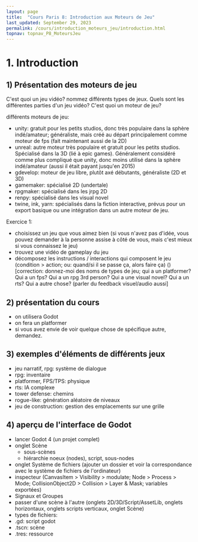 ```yaml
---
layout: page
title:  "Cours Paris 8: Introduction aux Moteurs de Jeu"
last_updated: September 29, 2023
permalink: /cours/introduction_moteurs_jeu/introduction.html
topnav: topnav_P8_MoteursJeu
---
```


# 1. Introduction
## 1) Présentation des moteurs de jeu

C'est quoi un jeu vidéo?
nommez différents types de jeux.
Quels sont les différentes parties d'un jeu vidéo?
C'est quoi un moteur de jeu?

différents moteurs de jeu:
- unity: gratuit pour les petits studios, donc très populaire dans la sphère indé/amateur; généraliste, mais créé au départ principalement comme moteur de fps (fait maintenant aussi de la 2D)
- unreal: autre moteur très populaire et gratuit pour les petits studios. Spécialisé dans la 3D (lié à epic games). Généralement considéré comme plus compliqué que unity, donc moins utilisé dans la sphère indé/amateur (aussi il était payant jusqu'en 2015)
- gdevelop: moteur de jeu libre, plutôt axé débutants, généraliste (2D et 3D)
- gamemaker: spécialisé 2D (undertale)
- rpgmaker: spécialisé dans les jrpg 2D
- renpy: spécialisé dans les visual novel
- twine, ink, yarn: spécialisés dans la fiction interactive, prévus pour un export basique ou une intégration dans un autre moteur de jeu.

Exercice 1: 
- choisissez un jeu que vous aimez bien (si vous n'avez pas d'idée, vous pouvez demander à la personne assise à côté de vous, mais c'est mieux si vous connaissez le jeu)
- trouvez une vidéo de gameplay du jeu
- décomposez les instructions / interactions qui composent le jeu (condition > action; ou: quand/si il se passe ça, alors faire ça)
()[correction: donnez-moi des noms de types de jeu; qui a un platformer? Qui a un fps? Qui a un rpg 3rd person? Qui a une visual novel? Qui a un rts? Qui a autre chose? (parler du feedback visuel/audio aussi]

## 2) présentation du cours
- on utilisera Godot
- on fera un platformer
- si vous avez envie de voir quelque chose de spécifique autre, demandez.

## 3) exemples d'éléments de différents jeux
- jeu narratif, rpg: système de dialogue
- rpg: inventaire
- platformer, FPS/TPS: physique
- rts: IA complexe
- tower defense: chemins
- rogue-like: génération aléatoire de niveaux
- jeu de construction: gestion des emplacements sur une grille

## 4) aperçu de l'interface de Godot
- lancer Godot 4 (un projet complet)
- onglet Scène
  - sous-scènes
  - hiérarchie noeux (nodes), script, sous-nodes
- onglet Système de fichiers (ajouter un dossier et voir la correspondance avec le système de fichiers de l'ordinateur)
- inspecteur (CanvasItem > Visibility > modulate; Node > Process > Mode; CollisionObject2D > Collision > Layer & Mask; variables exportées)
- Signaux et Groupes
- passer d'une scène à l'autre (onglets 2D/3D/Script/AssetLib, onglets horizontaux, onglets scripts verticaux, onglet Scène)
- types de fichiers:
 - .gd: script godot
 - .tscn: scène
 - .tres: ressource
